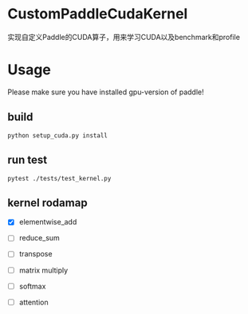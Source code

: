 # CustomPaddleCudaKernel
实现自定义Paddle的CUDA算子，用来学习CUDA以及benchmark和profile

# Usage
Please make sure you have installed gpu-version of paddle!
## build
```
python setup_cuda.py install
```
## run test
```
pytest ./tests/test_kernel.py
```

## kernel rodamap

- [x] elementwise_add
- [ ] reduce_sum
- [ ] transpose
- [ ] matrix multiply
- [ ] softmax
- [ ] attention


